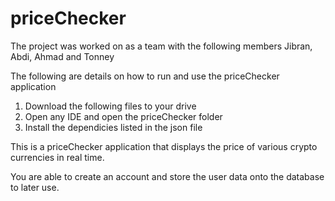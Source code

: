 # priceChecker
The project was worked on as a team with the following members Jibran, Abdi, Ahmad and Tonney

The following are details on how to run and use the priceChecker application

1. Download the following files to your drive
2. Open any IDE and open the priceChecker folder
3. Install the dependicies listed in the json file

This is a priceChecker application that displays the price of various crypto currencies in real time. 

You are able to create an account and store the user data onto the database to later use. 
